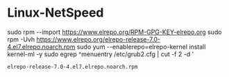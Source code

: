 # Linux-NetSpeed



sudo rpm --import https://www.elrepo.org/RPM-GPG-KEY-elrepo.org
sudo rpm -Uvh https://www.elrepo.org/elrepo-release-7.0-4.el7.elrepo.noarch.rpm
sudo yum --enablerepo=elrepo-kernel install kernel-ml -y
sudo egrep ^menuentry /etc/grub2.cfg | cut -f 2 -d \'




	elrepo-release-7.0-4.el7.elrepo.noarch.rpm
